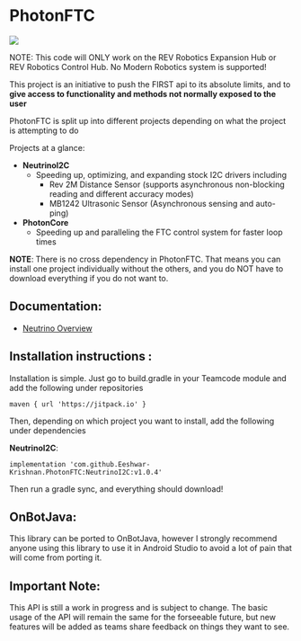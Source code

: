 # PhotonFTC
[![](https://jitpack.io/v/Eeshwar-Krishnan/PhotonFTC.svg)](https://jitpack.io/#Eeshwar-Krishnan/PhotonFTC)

NOTE: This code will ONLY work on the REV Robotics Expansion Hub or REV Robotics Control Hub. No Modern Robotics system is supported!

This project is an initiative to push the FIRST api to its absolute limits, and to **give access to functionality and methods not normally exposed to the user**

PhotonFTC is split up into different projects depending on what the project is attempting to do

Projects at a glance:
 - **NeutrinoI2C**
      - Speeding up, optimizing, and expanding stock I2C drivers including
           - Rev 2M Distance Sensor (supports asynchronous non-blocking reading and different accuracy modes)
           - MB1242 Ultrasonic Sensor (Asynchronous sensing and auto-ping)
 - **PhotonCore**
     - Speeding up and paralleling the FTC control system for faster loop times

**NOTE**: There is no cross dependency in PhotonFTC. That means you can install one project individually without the others, and you do NOT have to download everything if you do not want to.

## Documentation:
 - [Neutrino Overview](https://github.com/Eeshwar-Krishnan/PhotonFTC/blob/main/doc/neutrino_overview.md)

## Installation instructions :
Installation is simple. Just go to build.gradle in your Teamcode module and add the following under repositories

```
maven { url 'https://jitpack.io' }
```

Then, depending on which project you want to install, add the following under dependencies

**NeutrinoI2C**:
```
implementation 'com.github.Eeshwar-Krishnan.PhotonFTC:NeutrinoI2C:v1.0.4'
```

Then run a gradle sync, and everything should download!

## OnBotJava:
This library can be ported to OnBotJava, however I strongly recommend anyone using this library to use it in Android Studio to avoid a lot of pain that will come from porting it.

## Important Note:
This API is still a work in progress and is subject to change. The basic usage of the API will remain the same for the forseeable future, but new features will be added as teams share feedback on things they want to see. 

